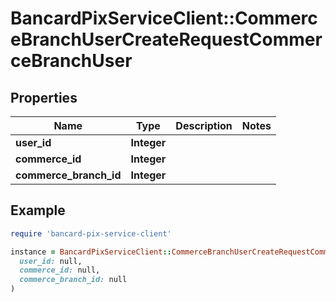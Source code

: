 # BancardPixServiceClient::CommerceBranchUserCreateRequestCommerceBranchUser

## Properties

| Name | Type | Description | Notes |
| ---- | ---- | ----------- | ----- |
| **user_id** | **Integer** |  |  |
| **commerce_id** | **Integer** |  |  |
| **commerce_branch_id** | **Integer** |  |  |

## Example

```ruby
require 'bancard-pix-service-client'

instance = BancardPixServiceClient::CommerceBranchUserCreateRequestCommerceBranchUser.new(
  user_id: null,
  commerce_id: null,
  commerce_branch_id: null
)
```

